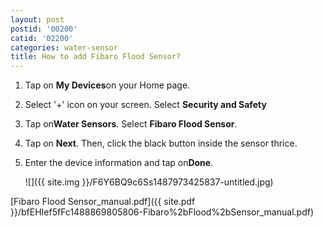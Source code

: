 ```yaml
---
layout: post
postid: '00200'
catid: '02200'
categories: water-sensor
title: How to add Fibaro Flood Sensor?
---
```


1. Tap on **My Devices**on your Home page.

2. Select '+' icon on your screen. Select **Security and Safety**

3. Tap on**Water Sensors**. Select **Fibaro Flood Sensor**.

4. Tap on **Next**. Then, click the black button inside the sensor thrice.

5. Enter the device information and tap on**Done**.

    ![]({{ site.img }}/F6Y6BQ9c6Ss1487973425837-untitled.jpg)

[Fibaro Flood Sensor_manual.pdf]({{ site.pdf }}/bfEHIef5fFc1488869805806-Fibaro%2bFlood%2bSensor_manual.pdf)
